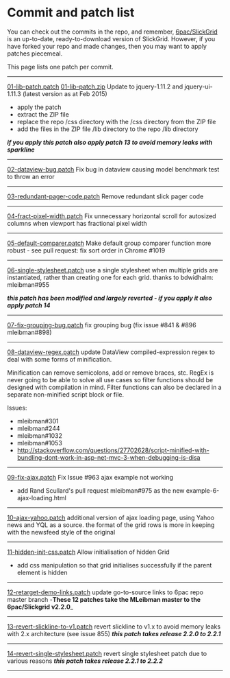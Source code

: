 # Commit and patch list

You can check out the commits in the repo, and remember, [6pac/SlickGrid](https://github.com/6pac/SlickGrid) is an up-to-date, ready-to-download version of SlickGrid.
However, if you have forked your repo and made changes, then you may want to apply patches piecemeal.

This page lists one patch per commit.
***
<a href="01-lib-patch.patch" target="_blank">01-lib-patch.patch</a> <a href="01-lib-patch.zip" target="_blank">01-lib-patch.zip</a>
Update to jquery-1.11.2 and jquery-ui-1.11.3 (latest version as at Feb 2015)
- apply the patch
- extract the ZIP file
- replace the repo /css directory with the /css directory from the ZIP file
- add the files in the ZIP file /lib directory to the repo /lib directory 

_**if you apply this patch also apply patch 13 to avoid memory leaks with sparkline**_
***
<a href="02-dataview-bug.patch" target="_blank">02-dataview-bug.patch</a> Fix bug in dataview causing model benchmark test to throw an error
***
<a href="03-redundant-pager-code.patch" target="_blank">03-redundant-pager-code.patch</a> Remove redundant slick pager code
***
<a href="04-fract-pixel-width.patch" target="_blank">04-fract-pixel-width.patch</a> Fix unnecessary horizontal scroll for autosized columns when viewport has fractional pixel width
***
<a href="05-default-comparer.patch" target="_blank">05-default-comparer.patch</a> Make default group comparer function more robust - see pull request: fix sort order in Chrome #1019
***
<a href="06-single-stylesheet.patch" target="_blank">06-single-stylesheet.patch</a> use a single stylesheet when multiple grids are instantiated, rather than creating one for each grid. thanks to bdwidhalm: mleibman#955

_**this patch has been modified and largely reverted - if you apply it also apply patch 14**_
***
<a href="07-fix-grouping-bug.patch" target="_blank">07-fix-grouping-bug.patch</a> fix grouping bug (fix issue #841 & #896 mleibman#898)
***
<a href="08-dataview-regex.patch" target="_blank">08-dataview-regex.patch</a> update DataView compiled-expression regex to deal with some forms of minification.

Minification can remove semicolons, add or remove braces, stc. RegEx is never going to be able to solve all use cases so filter functions should be designed with compilation in mind.
Filter functions can also be declared in a separate non-minified script block or file.

Issues:
- mleibman#301
- mleibman#244
- mleibman#1032
- mleibman#1053
- http://stackoverflow.com/questions/27702628/script-minified-with-bundling-dont-work-in-asp-net-mvc-3-when-debugging-is-disa

***
<a href="09-fix-ajax.patch" target="_blank">09-fix-ajax.patch</a> Fix Issue #963 ajax example not working
- add Rand Scullard's pull request mleibman#975 as the new example-6-ajax-loading.html

***
<a href="10-ajax-yahoo.patch" target="_blank">10-ajax-yahoo.patch</a> additional version of ajax loading page, using Yahoo news and YQL as a source. the format of the grid rows is more in keeping with the newsfeed style of the original
***
<a href="11-hidden-init-css.patch" target="_blank">11-hidden-init-css.patch</a> Allow initialisation of hidden Grid
- add css manipulation so that grid initialises successfully if the parent element is hidden

***
<a href="12-retarget-demo-links.patch" target="_blank">12-retarget-demo-links.patch</a> update go-to-source links to 6pac repo master branch
-**These 12 patches take the MLeibman master to the 6pac/Slickgrid v2.2.0**_
***
<a href="13-revert-slickline-to-v1.patch" target="_blank">13-revert-slickline-to-v1.patch</a> revert slickline to v1.x to avoid memory leaks with 2.x architecture (see issue 855)
_**this patch takes release 2.2.0 to 2.2.1**_
***
<a href="14-revert-single-stylesheet.patch" target="_blank">14-revert-single-stylesheet.patch</a> revert single stylesheet patch due to various reasons
_**this patch takes release 2.2.1 to 2.2.2**_
***

